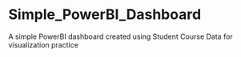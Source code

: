 # Simple_PowerBI_Dashboard
A simple PowerBI dashboard created  using Student Course Data for visualization practice

